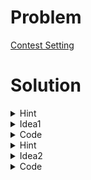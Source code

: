 # Problem
[Contest Setting](https://www.hackerrank.com/contests/srbd-code-contest-2023-round-1/challenges/contest-setting-1)

# Solution
<details>
<Summary>Hint</Summary>
Binary Search
</details>
<details>
<Summary>Idea1</Summary>
We can just do a binary search on the value of $m$ to find the maximum value of $m$. After that, we can say, $N = 2^m$
</details>
<details>
<Summary>Code</Summary>
    
```cpp

#include <bits/stdc++.h>
using namespace std;
typedef long long ll;
const ll INF = 1e9;

// Binary Search

void solve() 
{   
    ll B, y; cin >> B >> y;
    ll low = 0, high = INF;
    ll ans=0;
    while(low<=high)
    {
        ll mid = (low+high)/2;
        ll a =mid/2;
        ll b = mid-a;
        if(mid*y+a*a+b*b<=B)
        {
            ans=mid;
            low=mid+1;
        }
        else high=mid-1;
    }
    cout<<(1ll<<ans)<<'\n';
}

signed main() 
{
    ios_base::sync_with_stdio(0), cin.tie(0);
    int T = 1;
    cin >> T;
    for(int t = 1; t <= T; t++) {
        solve();
    }
}
```
</details>

<details>
<Summary>Hint</Summary>
Quadratic Equation
</details>
<details>
<Summary>Idea2</Summary>
Quadratic equation: $m^2$ + 2my -2b=0
</details>
<details>
<Summary>Code</Summary>
    
```cpp
#include <bits/stdc++.h>
using namespace std;
typedef long long int ll;
#define lll __int128_t
#define mp make_pair
#define pb push_back
#define F first
#define S second
#define SetBit(x, k) (x |= (1LL << k))
#define ClearBit(x, k) (x &= ~(1LL << k))
#define CheckBit(x, k) (x & (1LL << k))
const ll inf = 1e18;
const ll md = 998244353;
const ll N = 2e5+5;

ll dx[]={0,1,0,-1};
ll dy[]={1,0,-1,0};
ll dxx[]={0,1,0,-1,1,1,-1,-1};
ll dyy[]={1,0,-1,0,1,-1,1,-1};

mt19937 rng(chrono::steady_clock::now().time_since_epoch().count());
int my_random(int l, int r)
{
    return uniform_int_distribution<int>(l, r) (rng);
}

void solve()
{
    ll b, y;
    cin >> b >> y;
    ll tmp = (-(2*y)+sqrt((4*y*y)+(8*b)))/2;
    ll ans = pow(2,tmp);
    cout<<ans<<'\n';
}

int main()
{
    //freopen("input.txt", "r", stdin);
    //freopen("output.txt", "w", stdout);
    ios_base::sync_with_stdio(false);
    cin.tie(NULL);cout.tie(NULL);
    ll T; T=1; 
    cin >> T;
    for(ll i=1;i<=T;i++)
    {   
        //cout<<"Case "<<i<<": ";
        solve();
    }
}
```
    
</details>
